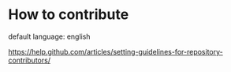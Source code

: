 # How to contribute

default language: english

https://help.github.com/articles/setting-guidelines-for-repository-contributors/


